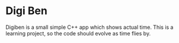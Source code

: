 # Digi Ben 

Digiben is a small simple C++ app which shows actual time.
This is a learning project, so the code should evolve as time flies by.
